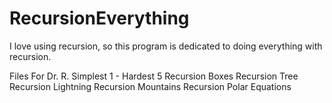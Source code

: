 # RecursionEverything
I love using recursion, so this program is dedicated to doing everything with recursion. 



Files For Dr. R. 
Simplest 1 - Hardest 5
Recursion Boxes
Recursion Tree
Recursion Lightning
Recursion Mountains
Recursion Polar Equations
